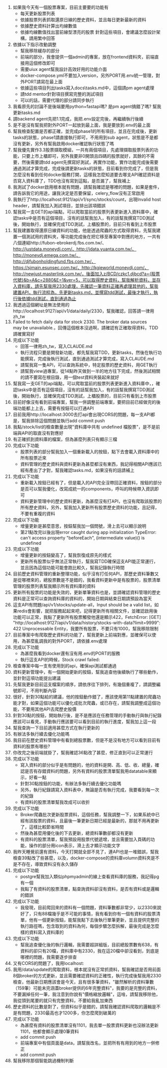 1. 如果我今天有一個股票專案，目前主要要的功能有
    - 每天更新股票列表
    - 依據股票列表抓取還原日線的歷史資料，並且每日更新最新的資料
    - 依據歷史資料計算出均線數值
    - 依據均線數值找出當前線型漂亮的股票
    針對這些項目，會建議怎麼設計架構，請用繁中回答
2. 依據以下指示改動調整
    - 幫我移除緩存的部分
    - 前端的部分，我會提供一個admin的專案，放在frontend資料夾，前端直接用這個修改即可
    - 需要uiux agent幫我設計高效好用的功能介面
    - docker-compose.yml不要加入version，另外PORT用.env統一管理，對外PORT請寫在最上面
    - 依據這些項目列出tasks寫入docs\tasks.md中，這個請pm agent處理
    - 請tdd mentor針對項目撰寫完整的測試項目
    - 可以的話，需要代理的部分請同步執行
3. 我看原先的討論不是後端要用python+fastapi嗎? 是pm agent搞錯了嗎? 幫我更新tasks.md
4. 請backend agent先把1.1完成，我把.env設定完後，再繼續執行後續
5. 是不是沒有幫我把對外PORT一起放到最上面，我是要放到.env的最上面
6. 幫我檢查配置是否都正確，並完成phase1的所有項目，並且在完成後，更新tasks的狀態，phase1請直接執行即可，不用用到sub agent，狀態是不是都沒有更新，另外有幫我啟用docker確認執行狀態了嗎
7. 幫我優先實作3.3股票擷取模組，一共有兩個項目，先處理擷取股票列表的功能，只要上市上櫃即可，另外我要非0開頭且四碼的股票就好，其餘的不需要，然後需要請tdd agent先撰寫好測試，再實作功能，實作功能完成後需要通過測試才算完成，完成後請更新tasks的狀態，目前看到你完成了，但是我怎麼沒有看到任何docker服務打開，這樣我怎麼知道要去哪支API確認資料是否寫入資料庫了，TDD也沒有寫到這點，是否漏了，幫我補上
8. 我測試了docker啟用根本就有問題，請幫我確認是哪裡的問題，如果是套件，請告訴我它的用途，讓我決定是否要保留，celery_flow沒有正常啟用
9. 我執行了http://localhost:9121/api/v1/sync/stocks/count，出現Invalid host header，請幫我加入測試項目，並排出該項錯誤
10. 幫我寫一支GET的api端點，可以爬取當前的股票列表更新進入資料庫中，確認tasks中是否有這個項目，沒有的話幫我加入，有的話幫我撰寫TDD測試後，開始執行，並確保完成TDD測試，上櫃股票的，目前只有看到上市股票
11. 幫我建置取得還原日線資料的功能，他是透過爬蟲的方式取得資料，先幫我建置一個測試用的資料夾，等功能完成後在把它移至專案中對應的地方，一共有八個連結http://fubon-ebrokerdj.fbs.com.tw/、http://justdata.moneydj.com/、http://jdata.yuanta.com.tw/、http://moneydj.emega.com.tw/、http://djfubonholdingfund.fbs.com.tw/、https://sjmain.esunsec.com.tw/、http://kgieworld.moneydj.com/、http://newjust.masterlink.com.tw/，後面加入z/BCD/czkc1.djbcd?a={股票代號}&b=A&c=2880&E=1&ver=5，可以取得歷史資料，幫我解析資料，並存入資料庫，請先幫我用2330處理，先確認一筆資料正確再處理其他的，幫我建置API，執行流程為，先更新tasks.md，並撰寫tdd測試，最後才執行，執行後依據tdd測試，直到通過為止
12. 我透過這個網址是無法使用的http://localhost:9127/api/v1/data/daily/2330，幫我確認，回答請一律用zh_tw
13. Failed to fetch daily data for stock 2330. The broker data sources    
   may be unavailable.，回傳這個根本沒過啊，請確認有正確取得資料，TDD請確實寫好
14. 完成以下功能
    - 回答一律用zh_tw，寫入CLAUDE.md
    - 執行流程只要是開發新功能，都先幫我寫TDD，更新tasks，然後在執行功能撰寫，完成後執行測試，直到通過測試才算完成，寫入CLAUDE.md
    - 請幫我寫一隻API，可以查詢系統中，特定股票的歷史資料，用GET執行
    - 請幫我view過專案，從14點昨天做到一半的地方往下完成，然後測試相關的請不要寫在根目錄，用一個test資料夾裝起來就好
15. 幫我寫一支GET的api端點，可以爬取當前的股票列表更新進入資料庫中，，確認tasks中是否有這個項目，沒有的話幫我加入，有的話幫我撰寫TDD測試後，開始執行，並確保完成TDD測試，上櫃股票的，目前只有看到上市股票
16. 目前好像沒有看到前端專案，幫我一併調整前端專案，要把目前已經做完的後端功能都上上去，需要有按鈕可以打通API
17. 目前我用http://localhost:3000去打api會出現CORS的問題，每一支API都是，幫我排除這個問題並執行add commit push
18. 我點/stock/list的檢查數量出現"資料庫中共有 undefined 檔股票"，是不是前端與API的取直沒有對應好
19. 有正確抓到資料庫的檔案，但為甚麼列表只有顯示三檔
20. 完成以下功能
    - 股票列表的部分幫我加入一個重新載入的按鈕，點下去會載入資料庫中的所有股票近來
    - 資料管理的歷史資料與資料更新為甚麼都沒有東西，我記得相關API應該已經有產出了才對，幫我確認tasks.md，如果沒有的話請補上
21. 完成以下功能
    - 重新載入按鈕已經有了，但是載入的API完全沒帶回正確資料，按鈕的部分是否可以幫我優化，改寫成統一的components，呼叫的時候帶入資訊即可
    - 資料更新管理中的歷史資料更新，為甚麼沒有打API，也沒有爬取該股票的所有歷史資料，另外，幫我加入更新所有股票歷史資料的功能，且記得，不要有重複的資料
22. 完成以下功能
    - 增量更新是甚麼意思，按鈕幫我加一個問號，滑上去可以顯示說明
    - 第21點改完以後出現error caught during app initialization TypeError: can't access property "beforeEach", (intermediate value)() is undefined
23. 完成以下功能
    - 增量更新的按鈕變高了，幫我恢復成原先的樣式
    - 更新所有股票似乎無法正常執行，幫我寫TDD確保這支API能正常運行，並且因為這個功能可能會跑比較久，幫我記錄執行時間
24. 目前歷史資料管理的重新整理功能，似乎沒有打任何API，那歷史資料筆數又是從哪裡來的，總股票數是不是錯的，我看資料更新中是有股票的，股票清單管理的股票列表幫我顯示所有資料庫的資料
25. 更新所有股票的功能是失效的，更新單筆資料也是，並請確認資料管理的歷史資料是正常可以查詢資料庫的資料的，開始日期與結束日期請預設為當天
26. 這支API有問題/api/v1/stocks/update-all，Input should be a valid list，如果redis會影響，就把服務起起來吧，記得更新所有相關文件，並確認啟用後功能可以正常，我點了更新所有股票觸發他還是顯示422，FetchError: [GET] "http://localhost:9127/api/v1/data/history/stocks-with-data?limit=9999": 422 Unprocessable Entity，我要所有股票，不要只有1000，幫我移除限制
27. 目前專案中有爬取歷史資料的功能了，幫我更新上前端對應，並確保可以使用，為甚麼亂調我的對外PORT，請依據.env處理
28. 完成以下功能
    - 為甚麼我看到docker還有沒有用.env的PORT的服務
    - 執行這支API的時候，Stock crawl failed: 
29. 檢查專案中每一支有使用到的api，確保api測試都通過
30. 資料更新管理中，有一個開始更新的按鈕，幫我追查他後續執行了哪些動作，並針對這項功能提出建議
31. 先幫我更新目前這支檔案的順序，請依序往下排列，有幾個重複了，請調整編號即可，不用判斷內容
32. 很好，針對30點給的建議，他的按鈕動作錯了，應該使用第11點建置的爬蟲功能才對，如果這個功能可以優化成批次爬蟲，或已存在，請幫我調整成這個功能，不要用其他API去爬歷史股價
33. 針對30點的按鈕，開始執行後，是不是應該在任務管理的手動執行與執行紀錄應該可以看見，手動執行應該要可以看到目前的執行進度，幫我加上這一段
34. 幫我查詢一下目前適用甚麼方式在執行更新的
35. 有辦法多執行續去優化功能嗎
36. 我目前在歷史資料管理中有看到總股票數，但是不是沒有地方可以看到目前有資料的股票有哪些?
37. 你改完之後前端就掛了，幫我確認36點改了甚麼，修正直到可以正常運行
38. 完成以下功能
    - 寫入資料的部分似乎是有問題的，他的資料是開、高、低、收、總量，確認是否有存錯資料的問題，另外有資料的股票清單幫我用datatable來顯示，好看一點
    - 針對30點按鈕的功能，有辦法多執行續去優化功能嗎
    - 另外，執行紀錄請寫入資料表中，無論是否有執行完成，我要看到每一次的紀錄
    - 有資料的股票清單幫我改成可以收折
39. 完成以下功能
    - Broker爬蟲批次更新股票資料，這個任務，幫我調整一下，如果系統中已經有該股票的資料，且最後一筆更新日期已經是最新的，那就不用再更新了，這樣比較節省時間
    - 然後為甚麼用優化後的下去更新，總資料筆數卻都沒有更新
    - 有資料的股票清單，幫我預設用股票代號遞增，並且需要加入頁碼的功能，操作的部分用icon表示，滑上去才顯示功能文字
40. 我昨天睡覺前還有資料，今天打開就全部不見了，連API也是一堆錯誤，幫我檢查39點改了些甚麼，以及，docker-compose的資料庫volumn資料夾是不是不存在，導致資料沒有永久儲存
41. 完成以下功能
    - postgre幫我加入類似phpmyadmin的線上查看資料庫的服務，我記得pg有一個
    - 我點了有資料的股票清單，點查詢資料卻沒有資料，是否有資料或是邏輯的錯誤
42. 完成以下功能
    - 我發現，目前爬回來的資料有一個問題，資料筆數都非常少，以2330來說好了，只有88檔幾乎是不可能的事情，我有看到你有一個有資料的股票清單，他有一個更新按鈕，能幫我點下去後執行單筆更新，並且提供完整的執行路徑嗎，包含取到的資料為何，每個步驟怎麼拆解，最後完成是怎麼樣的資料寫入資料庫的
43. 完成以下功能
    - 幫我追查優化後的執行邏輯，我需要超詳細版，目前總股票數有638，有資料的卻只有20檔，資料庫中有2330，我在這20檔中卻沒看到，到底是哪裡的問題，我需要逐步排查
44. 又有CORS的問題了，我用localhost:
45. 我用/data/update的爬取資料，根本就沒有正常抓資料，幫我確認是否用前面8個broker的方式更新，並且需要確認資料的正確性，執行完成後幫我用2330檢查，他最新日期應該會是今天，且有很多筆資料，"雖然解析的資料筆數（159筆）可能未完涵蓋broker提供的6年完整資料"，我要的是完整的資料，不要漏掉任何一筆，我注意到你說有"價格縮放邏輯"，這啥，請幫我移除他，我從頭到尾要的就只有完整資料，不要給我亂加東西
46. 歷史資料的比數是對了，但資料似乎是錯的，請幫我確認資料爬取的邏輯是不是有問題，2330最高也才1200多，你怎麼爬到破萬的
47. 完成以下功能
    - 為甚麼有資料的股票清單沒有1101，我去單一股票資料更新也沒辦法更新1101，他都會顯示處理0筆資料
    - add commit push
    - 前端專案中有個頁面是data，請幫我改名，並把所有有用到的地方一併修正
    - add commit push
48. 幫我移除那個智能跳過機制判斷
